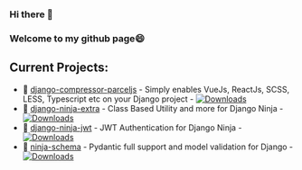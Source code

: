 ### Hi there 👋
### Welcome to my github page😄
## Current Projects:
- 🔭 [django-compressor-parceljs](https://github.com/eadwinCode/django-compressor-parceljs) - Simply enables VueJs, ReactJs, SCSS, LESS, Typescript etc on your Django project - [![Downloads](https://pepy.tech/badge/django-compressor-parceljs)](https://pepy.tech/project/django-compressor-parceljs)
- 🔭 [django-ninja-extra](https://github.com/eadwinCode/django-ninja-extra) - Class Based Utility and more for Django Ninja - [![Downloads](https://pepy.tech/badge/django-ninja-extra/month)](https://pepy.tech/project/django-ninja-extra)
- 🔭 [django-ninja-jwt](https://github.com/eadwinCode/django-ninja-jwt) - JWT Authentication for Django Ninja - [![Downloads](https://static.pepy.tech/personalized-badge/django-ninja-jwt?period=month&units=international_system&left_color=black&right_color=yellow&left_text=Downloads)](https://pepy.tech/project/django-ninja-jwt)
- 🔭 [ninja-schema](https://github.com/eadwinCode/ninja-schema) - Pydantic full support and model validation for Django - [![Downloads](https://pepy.tech/badge/ninja-schema/month)](https://pepy.tech/project/ninja-schema)
<!--
**eadwinCode/eadwinCode** is a ✨ _special_ ✨ repository because its `README.md` (this file) appears on your GitHub profile.

Here are some ideas to get you started:

- 🔭 I’m currently working on ...
- 🌱 I’m currently learning ...
- 👯 I’m looking to collaborate on ...
- 🤔 I’m looking for help with ...
- 💬 Ask me about ...
- 📫 How to reach me: ...
- 😄 Pronouns: ...
- ⚡ Fun fact: ...
-->
